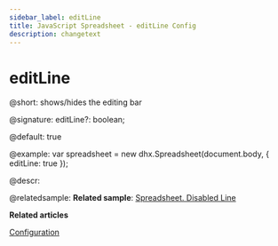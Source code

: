 ```yaml
---
sidebar_label: editLine
title: JavaScript Spreadsheet - editLine Config
description: changetext
---
```


# editLine

@short: shows/hides the editing bar

@signature: editLine?: boolean;

@default: true

@example:
var spreadsheet = new dhx.Spreadsheet(document.body, {
	editLine: true
});

@descr:

@relatedsample:
**Related sample**: [Spreadsheet. Disabled Line](https://snippet.dhtmlx.com/unem2jkh)

**Related articles**

[Configuration](configuration.md#editing-bar)

